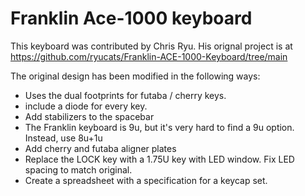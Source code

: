 # Franklin Ace-1000 keyboard

This keyboard was contributed by Chris Ryu.  His orignal project is at https://github.com/ryucats/Franklin-ACE-1000-Keyboard/tree/main

The original design has been modified in the following ways:

- Uses the dual footprints for futaba / cherry keys.
- include a diode for every key.
- Add stabilizers to the spacebar
- The Franklin keyboard is 9u, but it's very hard to find a 9u option. Instead, use 8u+1u
- Add cherry and futaba aligner plates
- Replace the LOCK key with a 1.75U key with LED window. Fix LED spacing to match original.
- Create a spreadsheet with a specification for a keycap set.
